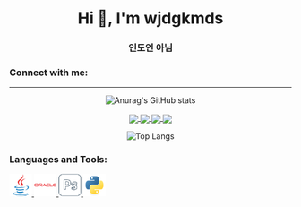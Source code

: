 <h1 align="center">Hi 👋, I'm wjdgkmds</h1>
  
<h3 align="center">인도인 아님</h3>

<h3 align="left">Connect with me:</h3>
<p align="left">
</p>

---

<div align="center">
 
  ![Anurag's GitHub stats](https://github-readme-stats.vercel.app/api?username=wjdgkdms&show_icons=true&theme=radical)
  
  <a href="https://github.com/wjdgkdms/Webhacking-cookie.01">
    <img align="center" src="https://github-readme-stats.vercel.app/api/pin/?username=wjdgkdms&repo=Webhacking-cookie.01&title_color=fff&icon_color=f9f9f9&text_color=9f9f9f&bg_color=151515"/>
  </a>
  
  <a href="https://github.com/wjdgkdms/Webhacking-cookie.01">
    <img align="center" src="https://github-readme-stats.vercel.app/api/pin/?username=wjdgkdms&repo=Webhacking-cookie.01&title_color=fff&icon_color=f9f9f9&text_color=9f9f9f&bg_color=151515"/>
  </a>
  
  <a href="https://github.com/wjdgkdms/Webhacking-cookie.01">
    <img align="center" src="https://github-readme-stats.vercel.app/api/pin/?username=wjdgkdms&repo=Webhacking-cookie.01&title_color=fff&icon_color=f9f9f9&text_color=9f9f9f&bg_color=151515"/>
  </a>
  
  <a href="https://github.com/wjdgkdms/Webhacking-cookie.01">
    <img align="center" src="https://github-readme-stats.vercel.app/api/pin/?username=wjdgkdms&repo=Webhacking-cookie.01&title_color=fff&icon_color=f9f9f9&text_color=9f9f9f&bg_color=151515"/>
  </a>
  
  ![Top Langs](https://github-readme-stats.vercel.app/api/top-langs/?username=wjdgkdms&layout=compact&theme=dracula)
  
</div>

<h3 align="left">Languages and Tools:</h3>
<p align="left"> <a href="https://www.java.com" target="_blank" rel="noreferrer"> <img src="https://raw.githubusercontent.com/devicons/devicon/master/icons/java/java-original.svg" alt="java" width="40" height="40"/> </a> <a href="https://www.oracle.com/" target="_blank" rel="noreferrer"> <img src="https://raw.githubusercontent.com/devicons/devicon/master/icons/oracle/oracle-original.svg" alt="oracle" width="40" height="40"/> </a> <a href="https://www.photoshop.com/en" target="_blank" rel="noreferrer"> <img src="https://raw.githubusercontent.com/devicons/devicon/master/icons/photoshop/photoshop-line.svg" alt="photoshop" width="40" height="40"/> </a> <a href="https://www.python.org" target="_blank" rel="noreferrer"> <img src="https://raw.githubusercontent.com/devicons/devicon/master/icons/python/python-original.svg" alt="python" width="40" height="40"/> </a> </p>
